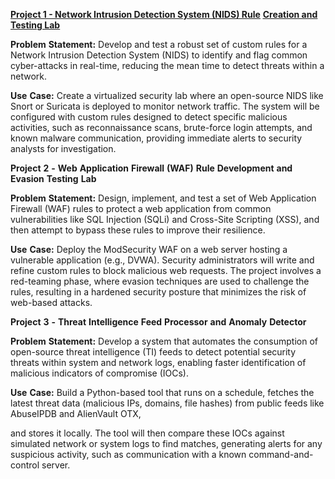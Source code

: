 [**<u>Project 1 - Network Intrusion Detection System (NIDS)
Rule</u>**](https://tinyurl.com/t3v5x8t3) [**<u>Creation and Testing
Lab</u>**](https://tinyurl.com/t3v5x8t3)

  **Problem** **Statement:** Develop and test a robust set of custom rules
  for a Network Intrusion Detection System (NIDS) to identify and flag
  common cyber-attacks in real-time, reducing the mean time to detect
  threats within a network.
  
  **Use** **Case:** Create a virtualized security lab where an open-source
  NIDS like Snort or Suricata is deployed to monitor network traffic. The
  system will be configured with custom rules designed to detect specific
  malicious activities, such as reconnaissance scans, brute-force login
  attempts, and known malware communication, providing immediate alerts to
  security analysts for investigation.


**Project** **2** **-** **Web** **Application** **Firewall** **(WAF)**
**Rule** **Development** **and** **Evasion** **Testing** **Lab**

  **Problem** **Statement:** Design, implement, and test a set of Web
  Application Firewall (WAF) rules to protect a web application from
  common vulnerabilities like SQL Injection (SQLi) and Cross-Site
  Scripting (XSS), and then attempt to bypass these rules to improve their
  resilience.
  
  **Use** **Case:** Deploy the ModSecurity WAF on a web server hosting a
  vulnerable application (e.g., DVWA). Security administrators will write
  and refine custom rules to block malicious web requests. The project
  involves a red-teaming phase, where evasion techniques are used to
  challenge the rules, resulting in a hardened security posture that
  minimizes the risk of web-based attacks.



**Project** **3** **-** **Threat** **Intelligence** **Feed**
**Processor** **and** **Anomaly** **Detector**

  **Problem** **Statement:** Develop a system that automates the
  consumption of open-source threat intelligence (TI) feeds to detect
  potential security threats within system and network logs, enabling
  faster identification of malicious indicators of compromise (IOCs).
  
  **Use** **Case:** Build a Python-based tool that runs on a schedule,
  fetches the latest threat data (malicious IPs, domains, file hashes)
  from public feeds like AbuseIPDB and AlienVault OTX,
  
  and stores it locally. The tool will then compare these IOCs against
  simulated network or system logs to find matches, generating alerts for
  any suspicious activity, such as communication with a known
  command-and-control server.

